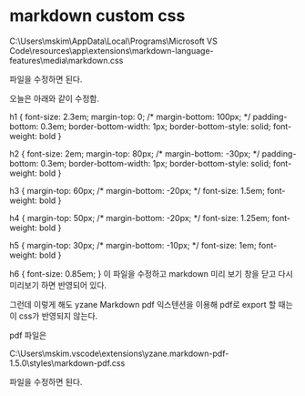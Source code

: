 # markdown custom css

C:\Users\mskim\AppData\Local\Programs\Microsoft VS Code\resources\app\extensions\markdown-language-features\media\markdown.css

파일을 수정하면 된다.

오늘은 아래와 같이 수정함.

h1 {
    font-size: 2.3em;
    margin-top: 0;
    /* margin-bottom: 100px; */
    padding-bottom: 0.3em;
    border-bottom-width: 1px;
    border-bottom-style: solid;
    font-weight: bold
}

h2 {
    font-size: 2em;
    margin-top: 80px;
    /* margin-bottom: -30px; */
    padding-bottom: 0.3em;
    border-bottom-width: 1px;
    border-bottom-style: solid;
    font-weight: bold
}

h3 {
  margin-top: 60px;
  /* margin-bottom: -20px; */
    font-size: 1.5em;
    font-weight: bold
}

h4 {
  margin-top: 50px;
  /* margin-bottom: -20px; */
    font-size: 1.25em;
    font-weight: bold
}

h5 {
  margin-top: 30px;
  /* margin-bottom: -10px; */
    font-size: 1em;
    font-weight: bold
}

h6 {
    font-size: 0.85em;
}
이 파일을 수정하고 markdown 미리 보기 창을 닫고 다시 미리보기 하면 반영되어 있다.

그런데 이렇게 해도 yzane Markdown pdf 익스텐션을 이용해 pdf로 export 할 때는 이 css가 반영되지 않는다.

pdf 파일은

C:\Users\mskim.vscode\extensions\yzane.markdown-pdf-1.5.0\styles\markdown-pdf.css

파일을 수정하면 된다.
